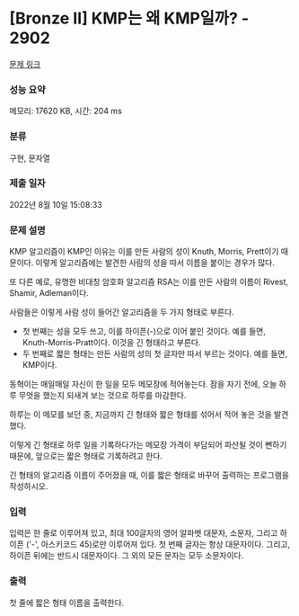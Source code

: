 # [Bronze II] KMP는 왜 KMP일까? - 2902 

[문제 링크](https://www.acmicpc.net/problem/2902) 

### 성능 요약

메모리: 17620 KB, 시간: 204 ms

### 분류

구현, 문자열

### 제출 일자

2022년 8월 10일 15:08:33

### 문제 설명

<p>KMP 알고리즘이 KMP인 이유는 이를 만든 사람의 성이 Knuth, Morris, Prett이기 때문이다. 이렇게 알고리즘에는 발견한 사람의 성을 따서 이름을 붙이는 경우가 많다.</p>

<p>또 다른 예로, 유명한 비대칭 암호화 알고리즘 RSA는 이를 만든 사람의 이름이 Rivest, Shamir, Adleman이다.</p>

<p>사람들은 이렇게 사람 성이 들어간 알고리즘을 두 가지 형태로 부른다.</p>

<ul>
	<li>첫 번째는 성을 모두 쓰고, 이를 하이픈(-)으로 이어 붙인 것이다. 예를 들면, Knuth-Morris-Pratt이다. 이것을 긴 형태라고 부른다.</li>
	<li>두 번째로 짧은 형태는 만든 사람의 성의 첫 글자만 따서 부르는 것이다. 예를 들면, KMP이다.</li>
</ul>

<p>동혁이는 매일매일 자신이 한 일을 모두 메모장에 적어놓는다. 잠을 자기 전에, 오늘 하루 무엇을 했는지 되새겨 보는 것으로 하루를 마감한다.</p>

<p>하루는 이 메모를 보던 중, 지금까지 긴 형태와 짧은 형태를 섞어서 적어 놓은 것을 발견했다.</p>

<p>이렇게 긴 형태로 하루 일을 기록하다가는 메모장 가격이 부담되어 파산될 것이 뻔하기 때문에, 앞으로는 짧은 형태로 기록하려고 한다.</p>

<p>긴 형태의 알고리즘 이름이 주어졌을 때, 이를 짧은 형태로 바꾸어 출력하는 프로그램을 작성하시오.</p>

### 입력 

 <p>입력은 한 줄로 이루어져 있고, 최대 100글자의 영어 알파벳 대문자, 소문자, 그리고 하이픈 ('-', 아스키코드 45)로만 이루어져 있다. 첫 번째 글자는 항상 대문자이다. 그리고, 하이픈 뒤에는 반드시 대문자이다. 그 외의 모든 문자는 모두 소문자이다.</p>

### 출력 

 <p>첫 줄에 짧은 형태 이름을 출력한다.</p>

